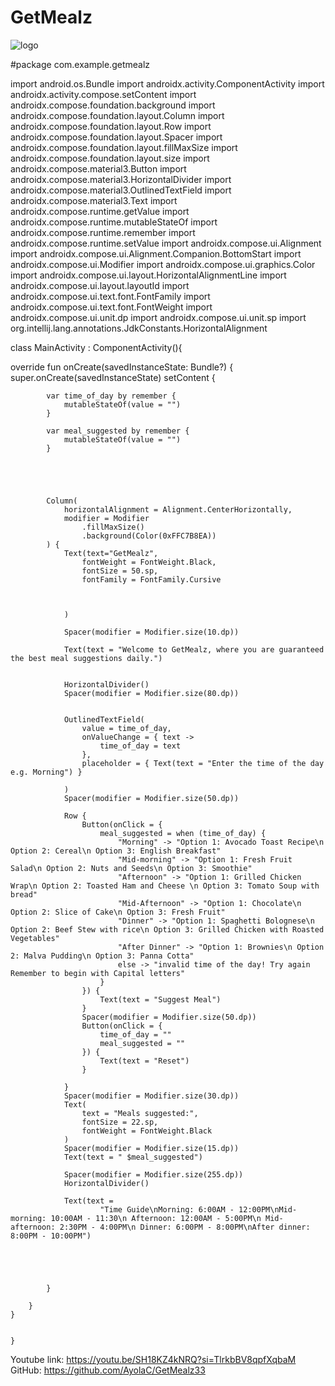 # GetMealz
![logo](https://github.com/user-attachments/assets/10d86479-49e1-4c99-8654-b9979bdb0719)


#package com.example.getmealz

import android.os.Bundle
import androidx.activity.ComponentActivity
import androidx.activity.compose.setContent
import androidx.compose.foundation.background
import androidx.compose.foundation.layout.Column
import androidx.compose.foundation.layout.Row
import androidx.compose.foundation.layout.Spacer
import androidx.compose.foundation.layout.fillMaxSize
import androidx.compose.foundation.layout.size
import androidx.compose.material3.Button
import androidx.compose.material3.HorizontalDivider
import androidx.compose.material3.OutlinedTextField
import androidx.compose.material3.Text
import androidx.compose.runtime.getValue
import androidx.compose.runtime.mutableStateOf
import androidx.compose.runtime.remember
import androidx.compose.runtime.setValue
import androidx.compose.ui.Alignment
import androidx.compose.ui.Alignment.Companion.BottomStart
import androidx.compose.ui.Modifier
import androidx.compose.ui.graphics.Color
import androidx.compose.ui.layout.HorizontalAlignmentLine
import androidx.compose.ui.layout.layoutId
import androidx.compose.ui.text.font.FontFamily
import androidx.compose.ui.text.font.FontWeight
import androidx.compose.ui.unit.dp
import androidx.compose.ui.unit.sp
import org.intellij.lang.annotations.JdkConstants.HorizontalAlignment


class MainActivity : ComponentActivity(){

override fun onCreate(savedInstanceState: Bundle?) {
        super.onCreate(savedInstanceState)
        setContent {


            var time_of_day by remember {
                mutableStateOf(value = "")
            }

            var meal_suggested by remember {
                mutableStateOf(value = "")
            }





            Column(
                horizontalAlignment = Alignment.CenterHorizontally,
                modifier = Modifier
                    .fillMaxSize()
                    .background(Color(0xFFC7B8EA))
            ) {
                Text(text="GetMealz",
                    fontWeight = FontWeight.Black,
                    fontSize = 50.sp,
                    fontFamily = FontFamily.Cursive



                )

                Spacer(modifier = Modifier.size(10.dp))

                Text(text = "Welcome to GetMealz, where you are guaranteed the best meal suggestions daily.")


                HorizontalDivider()
                Spacer(modifier = Modifier.size(80.dp))


                OutlinedTextField(
                    value = time_of_day,
                    onValueChange = { text ->
                        time_of_day = text
                    },
                    placeholder = { Text(text = "Enter the time of the day e.g. Morning") }

                )
                Spacer(modifier = Modifier.size(50.dp))

                Row {
                    Button(onClick = {
                        meal_suggested = when (time_of_day) {
                            "Morning" -> "Option 1: Avocado Toast Recipe\n Option 2: Cereal\n Option 3: English Breakfast"
                            "Mid-morning" -> "Option 1: Fresh Fruit Salad\n Option 2: Nuts and Seeds\n Option 3: Smoothie"
                            "Afternoon" -> "Option 1: Grilled Chicken Wrap\n Option 2: Toasted Ham and Cheese \n Option 3: Tomato Soup with bread"
                            "Mid-Afternoon" -> "Option 1: Chocolate\n Option 2: Slice of Cake\n Option 3: Fresh Fruit"
                            "Dinner" -> "Option 1: Spaghetti Bolognese\n Option 2: Beef Stew with rice\n Option 3: Grilled Chicken with Roasted Vegetables"
                            "After Dinner" -> "Option 1: Brownies\n Option 2: Malva Pudding\n Option 3: Panna Cotta"
                            else -> "invalid time of the day! Try again Remember to begin with Capital letters"
                        }
                    }) {
                        Text(text = "Suggest Meal")
                    }
                    Spacer(modifier = Modifier.size(50.dp))
                    Button(onClick = {
                        time_of_day = ""
                        meal_suggested = ""
                    }) {
                        Text(text = "Reset")
                    }

                }
                Spacer(modifier = Modifier.size(30.dp))
                Text(
                    text = "Meals suggested:",
                    fontSize = 22.sp,
                    fontWeight = FontWeight.Black
                )
                Spacer(modifier = Modifier.size(15.dp))
                Text(text = " $meal_suggested")

                Spacer(modifier = Modifier.size(255.dp))
                HorizontalDivider()

                Text(text =
                        "Time Guide\nMorning: 6:00AM - 12:00PM\nMid-morning: 10:00AM - 11:30\n Afternoon: 12:00AM - 5:00PM\n Mid-afternoon: 2:30PM - 4:00PM\n Dinner: 6:00PM - 8:00PM\nAfter dinner: 8:00PM - 10:00PM")





            }

        }
    }


    }
Youtube link: https://youtu.be/SH18KZ4kNRQ?si=TlrkbBV8qpfXqbaM
GitHub: https://github.com/AyolaC/GetMealz33
